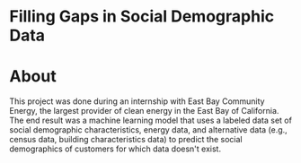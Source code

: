 # Filling Gaps in Social Demographic Data

# About
This project was done during an internship with East Bay Community Energy, the largest provider of clean energy in the East Bay of California. 
The end result was a machine learning model that uses a labeled data set of social demographic characteristics, energy data, and alternative data (e.g., census data, building characteristics data) to predict the social demographics of customers for which data doesn't exist.
